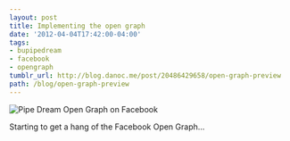 ```yaml
---
layout: post
title: Implementing the open graph
date: '2012-04-04T17:42:00-04:00'
tags:
- bupipedream
- facebook
- opengraph
tumblr_url: http://blog.danoc.me/post/20486429658/open-graph-preview
path: /blog/open-graph-preview
---
```


![Pipe Dream Open Graph on Facebook](/img/posts/pipe-dream-open-graph.png)

Starting to get a hang of the Facebook Open Graph...
